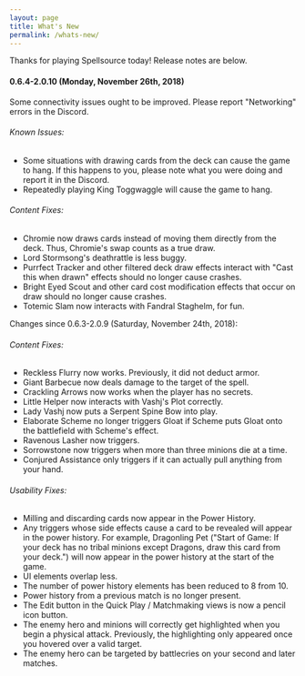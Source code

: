 ```yaml
---
layout: page
title: What's New
permalink: /whats-new/
---
```

Thanks for playing Spellsource today! Release notes are below.

#### 0.6.4-2.0.10 (Monday, November 26th, 2018)

Some connectivity issues ought to be improved. Please report "Networking" errors in the Discord.

###### Known Issues:

 - Some situations with drawing cards from the deck can cause the game to hang. If this happens to you, please note what you were doing and report it in the Discord.
 - Repeatedly playing King Toggwaggle will cause the game to hang.

###### Content Fixes:

 - Chromie now draws cards instead of moving them directly from the deck. Thus, Chromie's swap counts as a true draw.
 - Lord Stormsong's deathrattle is less buggy.
 - Purrfect Tracker and other filtered deck draw effects interact with "Cast this when drawn" effects should no longer cause crashes.
 - Bright Eyed Scout and other card cost modification effects that occur on draw should no longer cause crashes.
 - Totemic Slam now interacts with Fandral Staghelm, for fun.

Changes since 0.6.3-2.0.9 (Saturday, November 24th, 2018):

###### Content Fixes:

 - Reckless Flurry now works. Previously, it did not deduct armor.
 - Giant Barbecue now deals damage to the target of the spell.
 - Crackling Arrows now works when the player has no secrets.
 - Little Helper now interacts with Vashj's Plot correctly.
 - Lady Vashj now puts a Serpent Spine Bow into play.
 - Elaborate Scheme no longer triggers Gloat if Scheme puts Gloat onto the battlefield with Scheme's effect.
 - Ravenous Lasher now triggers.
 - Sorrowstone now triggers when more than three minions die at a time.
 - Conjured Assistance only triggers if it can actually pull anything from your hand.

###### Usability Fixes:

 - Milling and discarding cards now appear in the Power History.
 - Any triggers whose side effects cause a card to be revealed will appear in the power history. For example, Dragonling Pet ("Start of Game: If your deck has no tribal minions except Dragons, draw this card from your deck.") will now appear in the power history at the start of the game.
 - UI elements overlap less.
 - The number of power history elements has been reduced to 8 from 10.
 - Power history from a previous match is no longer present.
 - The Edit button in the Quick Play / Matchmaking views is now a pencil icon button.
 - The enemy hero and minions will correctly get highlighted when you begin a physical attack. Previously, the highlighting only appeared once you hovered over a valid target.
 - The enemy hero can be targeted by battlecries on your second and later matches.